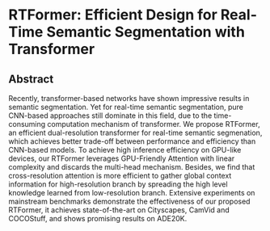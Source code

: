 # RTFormer: Efficient Design for Real-Time Semantic Segmentation with Transformer

## Abstract
Recently, transformer-based networks have shown impressive results in semantic segmentation. Yet for real-time semantic segmentation, pure CNN-based approaches still dominate in this field, due to the time-consuming computation
mechanism of transformer. We propose RTFormer, an efficient dual-resolution transformer for real-time semantic segmenation, which achieves better trade-off between performance and efficiency than CNN-based models. To achieve high
inference efficiency on GPU-like devices, our RTFormer leverages GPU-Friendly Attention with linear complexity and discards the multi-head mechanism. Besides, we find that cross-resolution attention is more efficient to gather global context information for high-resolution branch by spreading the high level knowledge learned
from low-resolution branch. Extensive experiments on mainstream benchmarks demonstrate the effectiveness of our proposed RTFormer, it achieves state-of-the-art on Cityscapes, CamVid and COCOStuff, and shows promising results on ADE20K.
